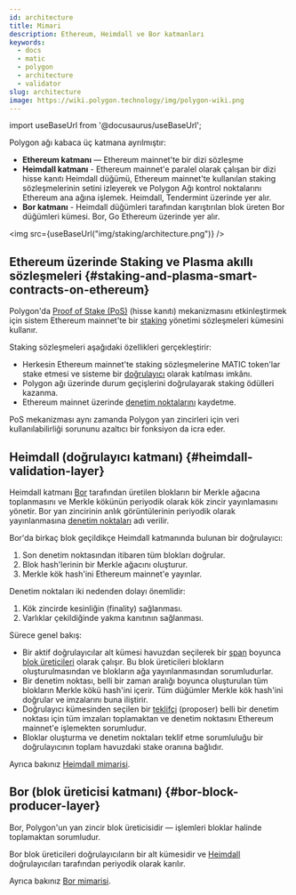 ```yaml
---
id: architecture
title: Mimari
description: Ethereum, Heimdall ve Bor katmanları
keywords:
  - docs
  - matic
  - polygon
  - architecture
  - validator
slug: architecture
image: https://wiki.polygon.technology/img/polygon-wiki.png
---
```

import useBaseUrl from '@docusaurus/useBaseUrl';

Polygon ağı kabaca üç katmana ayrılmıştır:

* **Ethereum katmanı** — Ethereum mainnet'te bir dizi sözleşme
* **Heimdall katmanı** - Ethereum mainnet'e paralel olarak çalışan bir dizi hisse kanıtı Heimdall düğümü, Ethereum mainnet'te kullanılan staking sözleşmelerinin setini izleyerek ve Polygon Ağı kontrol noktalarını Ethereum ana ağına işlemek. Heimdall, Tendermint üzerinde yer alır.
* **Bor katmanı** - Heimdall düğümleri tarafından karıştırılan blok üreten Bor düğümleri kümesi. Bor, Go Ethereum üzerinde yer alır.

<img src={useBaseUrl("img/staking/architecture.png")} />

## Ethereum üzerinde Staking ve Plasma akıllı sözleşmeleri {#staking-and-plasma-smart-contracts-on-ethereum}

Polygon'da [Proof of Stake (PoS)](/docs/home/polygon-basics/what-is-proof-of-stake) (hisse kanıtı) mekanizmasını etkinleştirmek için sistem Ethereum mainnet'te bir [staking](/docs/maintain/glossary.md#staking) yönetimi sözleşmeleri kümesini kullanır.

Staking sözleşmeleri aşağıdaki özellikleri gerçekleştirir:

* Herkesin Ethereum mainnet'te staking sözleşmelerine MATIC token'lar stake etmesi ve sisteme bir [doğrulayıcı](/docs/maintain/glossary.md#validator) olarak katılması imkânı.
* Polygon ağı üzerinde durum geçişlerini doğrulayarak staking ödülleri kazanma.
* Ethereum mainnet üzerinde [denetim noktalarını](/docs/maintain/glossary.md#checkpoint-transaction) kaydetme.

PoS mekanizması aynı zamanda Polygon yan zincirleri için veri kullanılabilirliği sorununu azaltıcı bir fonksiyon da icra eder.

## Heimdall (doğrulayıcı katmanı) {#heimdall-validation-layer}

Heimdall katmanı [Bor](/docs/maintain/glossary.md#bor) tarafından üretilen blokların bir Merkle ağacına toplanmasını ve Merkle kökünün periyodik olarak kök zincir yayınlamasını yönetir. Bor yan zincirinin anlık görüntülerinin periyodik olarak yayınlanmasına [denetim noktaları](/docs/maintain/glossary.md#checkpoint-transaction) adı verilir.

Bor'da birkaç blok geçildikçe Heimdall katmanında bulunan bir doğrulayıcı:

1. Son denetim noktasından itibaren tüm blokları doğrular.
2. Blok hash'lerinin bir Merkle ağacını oluşturur.
3. Merkle kök hash'ini Ethereum mainnet'e yayınlar.

Denetim noktaları iki nedenden dolayı önemlidir:

1. Kök zincirde kesinliğin (finality) sağlanması.
2. Varlıklar çekildiğinde yakma kanıtının sağlanması.

Sürece genel bakış:

* Bir aktif doğrulayıcılar alt kümesi havuzdan seçilerek bir [span](/docs/maintain/glossary.md#span) boyunca [blok üreticileri](/docs/maintain/glossary.md#block-producer) olarak çalışır. Bu blok üreticileri blokların oluşturulmasından ve blokların ağa yayınlanmasından sorumludurlar.
* Bir denetim noktası, belli bir zaman aralığı boyunca oluşturulan tüm blokların Merkle kökü hash'ini içerir. Tüm düğümler Merkle kök hash'ini doğrular ve imzalarını buna iliştirir.
* Doğrulayıcı kümesinden seçilen bir [teklifçi](/docs/maintain/glossary.md#proposer) (proposer) belli bir denetim noktası için tüm imzaları toplamaktan ve denetim noktasını Ethereum mainnet'e işlemekten sorumludur.
* Bloklar oluşturma ve denetim noktaları teklif etme sorumluluğu bir doğrulayıcının toplam havuzdaki stake oranına bağlıdır.

Ayrıca bakınız [Heimdall mimarisi](/docs/pos/heimdall/overview).

## Bor (blok üreticisi katmanı) {#bor-block-producer-layer}

Bor, Polygon'un yan zincir blok üreticisidir — işlemleri bloklar halinde toplamaktan sorumludur.

Bor blok üreticileri doğrulayıcıların bir alt kümesidir ve [Heimdall](/docs/maintain/glossary.md#heimdall) doğrulayıcıları tarafından periyodik olarak karılır.

Ayrıca bakınız [Bor mimarisi](/docs/pos/bor/overview).
